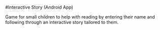 #Interactive Story (Android App)

Game for small children to help with reading by entering their name and following through an interactive story tailored to them.